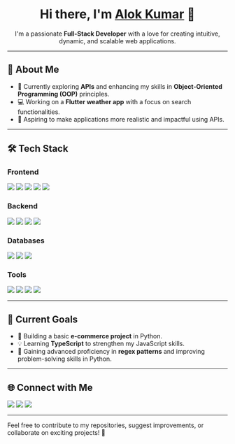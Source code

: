 <h1 align="center">Hi there, I'm <a href="https://github.com/alokkumar777" target="_blank">Alok Kumar</a> 👋</h1>  
<p align="center">  
I'm a passionate <b>Full-Stack Developer</b> with a love for creating intuitive, dynamic, and scalable web applications.  
</p>  

---

## 🚀 About Me  

- 🌱 Currently exploring **APIs** and enhancing my skills in **Object-Oriented Programming (OOP)** principles.  
- 💻 Working on a **Flutter weather app** with a focus on search functionalities.  
- 🎯 Aspiring to make applications more realistic and impactful using APIs.  

---

## 🛠️ Tech Stack  

### **Frontend**  
<p>  
  <img src="https://img.shields.io/badge/HTML5-%23E34F26.svg?style=for-the-badge&logo=html5&logoColor=white"/>  
  <img src="https://img.shields.io/badge/CSS3-%231572B6.svg?style=for-the-badge&logo=css3&logoColor=white"/>  
  <img src="https://img.shields.io/badge/JavaScript-%23F7DF1E.svg?style=for-the-badge&logo=javascript&logoColor=black"/>  
  <img src="https://img.shields.io/badge/React-%2361DAFB.svg?style=for-the-badge&logo=react&logoColor=black"/>  
  <img src="https://img.shields.io/badge/Tailwind_CSS-%2338B2AC.svg?style=for-the-badge&logo=tailwind-css&logoColor=white"/>  
</p>  

### **Backend**  
<p>  
  <img src="https://img.shields.io/badge/Node.js-%23339933.svg?style=for-the-badge&logo=node.js&logoColor=white"/>  
  <img src="https://img.shields.io/badge/Express.js-%23000000.svg?style=for-the-badge&logo=express&logoColor=white"/>  
  <img src="https://img.shields.io/badge/Python-%233776AB.svg?style=for-the-badge&logo=python&logoColor=white"/>  
  <img src="https://img.shields.io/badge/Flask-%23000000.svg?style=for-the-badge&logo=flask&logoColor=white"/>  
</p>  

### **Databases**  
<p>  
  <img src="https://img.shields.io/badge/MongoDB-%2347A248.svg?style=for-the-badge&logo=mongodb&logoColor=white"/>  
  <img src="https://img.shields.io/badge/PostgreSQL-%23336791.svg?style=for-the-badge&logo=postgresql&logoColor=white"/>  
  <img src="https://img.shields.io/badge/MySQL-%234479A1.svg?style=for-the-badge&logo=mysql&logoColor=white"/>  
</p>  

### **Tools**  
<p>  
  <img src="https://img.shields.io/badge/Git-%23F05032.svg?style=for-the-badge&logo=git&logoColor=white"/>  
  <img src="https://img.shields.io/badge/GitHub-%23181717.svg?style=for-the-badge&logo=github&logoColor=white"/>  
  <img src="https://img.shields.io/badge/Visual_Studio_Code-%23007ACC.svg?style=for-the-badge&logo=visual-studio-code&logoColor=white"/>  
  <img src="https://img.shields.io/badge/Jupyter-%23F37626.svg?style=for-the-badge&logo=jupyter&logoColor=white"/>  
</p>  

---

## 📌 Current Goals  
- 🔨 Building a basic **e-commerce project** in Python.  
- 💡 Learning **TypeScript** to strengthen my JavaScript skills.  
- 🧠 Gaining advanced proficiency in **regex patterns** and improving problem-solving skills in Python.  

---

## 🌐 Connect with Me  
<p>  
  <a href="https://alokkumar777.github.io/my-portfolio/" target="_blank"><img src="https://img.shields.io/badge/Portfolio-%23000000.svg?style=for-the-badge&logo=google-chrome&logoColor=white"/></a>  
  <a href="https://www.linkedin.com/in/alok-kumar-8b47a4270?utm_source=share&utm_campaign=share_via&utm_content=profile&utm_medium=android_app" target="_blank"><img src="https://img.shields.io/badge/LinkedIn-%230077B5.svg?style=for-the-badge&logo=linkedin&logoColor=white"/></a>  
  <a href="https://x.com/Alokumar1810?t=7PaB-YwABHehhEtb_00gJw&s=09" target="_blank"><img src="https://img.shields.io/badge/Twitter-%231DA1F2.svg?style=for-the-badge&logo=twitter&logoColor=white"/></a>  
</p>  

---

Feel free to contribute to my repositories, suggest improvements, or collaborate on exciting projects! 🎉  

